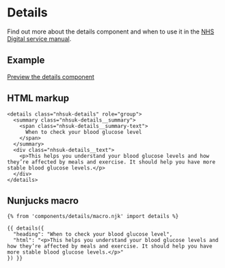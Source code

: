 # Details

Find out more about the details component and when to use it in the [NHS Digital service manual](https://beta.nhs.uk/service-manual/).

## Example

[Preview the details component]()

## HTML markup

    <details class="nhsuk-details" role="group">
      <summary class="nhsuk-details__summary">
        <span class="nhsuk-details__summary-text">
          When to check your blood glucose level
        </span>
      </summary>
      <div class="nhsuk-details__text">
        <p>This helps you understand your blood glucose levels and how they’re affected by meals and exercise. It should help you have more stable blood glucose levels.</p>
      </div>
    </details>

## Nunjucks macro

    {% from 'components/details/macro.njk' import details %}

    {{ details({
      "heading": "When to check your blood glucose level",
      "html": "<p>This helps you understand your blood glucose levels and how they’re affected by meals and exercise. It should help you have more stable blood glucose levels.</p>"
    }) }}
